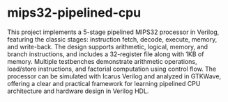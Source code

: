 # mips32-pipelined-cpu
This project implements a 5-stage pipelined MIPS32 processor in Verilog, featuring the classic stages: instruction fetch, decode, execute, memory, and write-back. The design supports arithmetic, logical, memory, and branch instructions, and includes a 32-register file along with 1KB of memory. Multiple testbenches demonstrate arithmetic operations, load/store instructions, and factorial computation using control flow. The processor can be simulated with Icarus Verilog and analyzed in GTKWave, offering a clear and practical framework for learning pipelined CPU architecture and hardware design in Verilog HDL.
